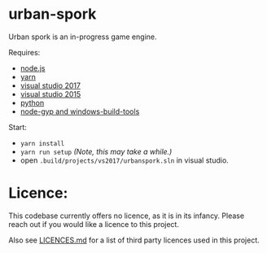 # urban-spork

Urban spork is an in-progress game engine.

Requires:
- [node.js](https://nodejs.org/en/) 
- [yarn](https://yarnpkg.com/en/docs/getting-started)
- [visual studio 2017](https://www.visualstudio.com/downloads/)
- [visual studio 2015](https://www.visualstudio.com/downloads/)
- [python](https://www.python.org/downloads/release/python-2714/)
- [node-gyp and windows-build-tools](https://github.com/nodejs/node-gyp)

Start:
- `yarn install`
- `yarn run setup` *(Note, this may take a while.)*
- open `.build/projects/vs2017/urbanspork.sln` in visual studio.

# Licence:

This codebase currently offers no licence, as it is in its infancy. Please reach out if you would like a licence to this project.

Also see [LICENCES.md](LICENCES.md) for a list of third party licences used in this project.
